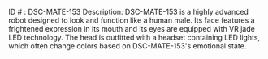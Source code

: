 ID # : DSC-MATE-153
Description: DSC-MATE-153 is a highly advanced robot designed to look and function like a human male. Its face features a frightened expression in its mouth and its eyes are equipped with VR jade LED technology. The head is outfitted with a headset containing LED lights, which often change colors based on DSC-MATE-153's emotional state. 